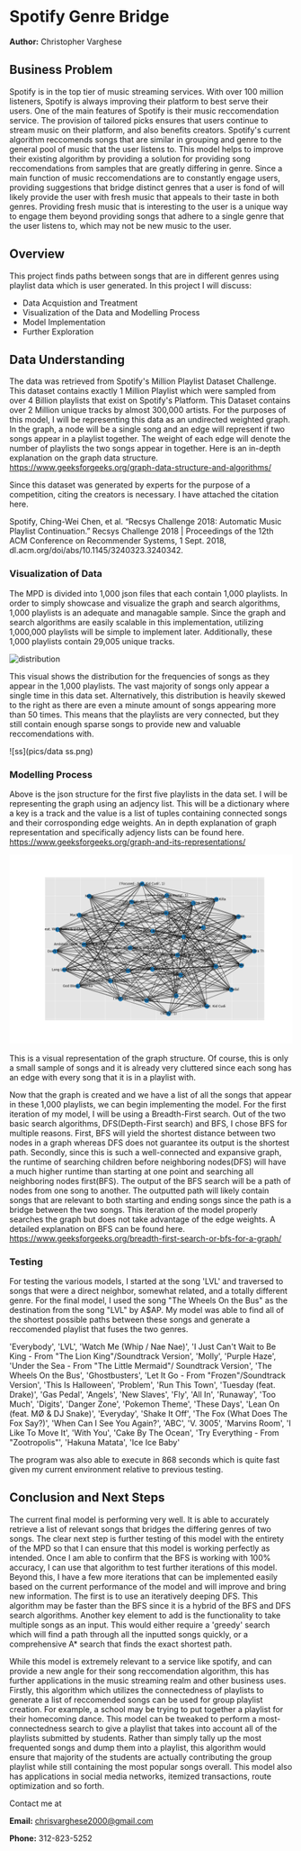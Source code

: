 # Spotify Genre Bridge
**Author:** Christopher Varghese

## Business Problem
Spotify is in the top tier of music streaming services. With over 100 million listeners, Spotify is always improving their platform to best serve their users. One of the main features of Spotify is their music reccomendation service. The provision of tailored picks ensures that users continue to stream music on their platform, and also benefits creators. Spotify's current algorithm reccomends songs that are similar in grouping and genre to the general pool of music that the user listens to. This model helps to improve their existing algorithm by providing a solution for providing song reccomendations from samples that are greatly differing in genre. Since a main function of music reccomendations are to constantly engage users, providing suggestions that bridge distinct genres that a user is fond of will likely provide the user with fresh music that appeals to their taste in both genres. Providing fresh music that is interesting to the user is a unique way to engage them beyond providing songs that adhere to a single genre that the user listens to, which may not be new music to the user. 

## Overview
This project finds paths between songs that are in different genres using playlist data which is user generated. In this project I will discuss:
- Data Acquistion and Treatment
- Visualization of the Data and Modelling Process
- Model Implementation
- Further Exploration

## Data Understanding
The data was retrieved from Spotify's Million Playlist Dataset Challenge. This dataset contains exactly 1 Million Playlist which were sampled from over 4 Billion playlists that exist on Spotify's Platform. This Dataset contains over 2 Million unique tracks by almost 300,000 artists. For the purposes of this model, I will be representing this data as an undirected weighted graph. In the graph, a node will be a single song and an edge will represent if two songs appear in a playlist together. The weight of each edge will denote the number of playlists the two songs appear in together. Here is an in-depth explanation on the graph data structure. https://www.geeksforgeeks.org/graph-data-structure-and-algorithms/

Since this dataset was generated by experts for the purpose of a competition, citing the creators is necessary. I have attached the citation here.

Spotify, Ching-Wei Chen, et al. “Recsys Challenge 2018: Automatic Music Playlist Continuation.” Recsys Challenge 2018 | Proceedings of the 12th ACM Conference on Recommender Systems, 1 Sept. 2018, dl.acm.org/doi/abs/10.1145/3240323.3240342. 

### Visualization of Data
The MPD is divided into 1,000 json files that each contain 1,000 playlists. In order to simply showcase and visualize the graph and search algorithms, 1,000 playlists is an adequate and managable sample. Since the graph and search algorithms are easily scalable in this implementation, utilizing 1,000,000 playlists will be simple to implement later. Additionally, these 1,000 playlists contain 29,005 unique tracks.

![distribution](pics/song_dist)

This visual shows the distribution for the frequencies of songs as they appear in the 1,000 playlists. The vast majority of songs only appear a single time in this data set. Alternatively, this distribution is heavily skewed to the right as there are even a minute amount of songs appearing more than 50 times. This means that the playlists are very connected, but they still contain enough sparse songs to provide new and valuable reccomendations with.

![ss](pics/data ss.png)

### Modelling Process
Above is the json structure for the first five playlists in the data set. I will be representing the graph using an adjency list. This will be a dictionary where a key is a track and the value is a list of tuples containing connected songs and their corrosponding edge weights. An in depth explanation of graph representation and specifically adjency lists can be found here. https://www.geeksforgeeks.org/graph-and-its-representations/

![graph](pics/graph.png)

This is a visual representation of the graph structure. Of course, this is only a small sample of songs and it is already very cluttered since each song has an edge with every song that it is in a playlist with.

Now that the graph is created and we have a list of all the songs that appear in these 1,000 playlists, we can begin implementing the model. For the first iteration of my model, I will be using a Breadth-First search. Out of the two basic search algorithms, DFS(Depth-First search) and BFS, I chose BFS for multiple reasons. First, BFS will yield the shortest distance between two nodes in a graph whereas DFS does not guarantee its output is the shortest path. Secondly, since this is such a well-connected and expansive graph, the runtime of searching children before neighboring nodes(DFS) will have a much higher runtime than starting at one point and searching all neighboring nodes first(BFS). The output of the BFS search will be a path of nodes from one song to another. The outputted path will likely contain songs that are relevant to both starting and ending songs since the path is a bridge between the two songs. This iteration of the model properly searches the graph but does not take advantage of the edge weights. A detailed explanation on BFS can be found here. https://www.geeksforgeeks.org/breadth-first-search-or-bfs-for-a-graph/

### Testing
For testing the various models, I started at the song 'LVL' and traversed to songs that were a direct neighbor, somewhat related, and a totally different genre. For the final model, I used the song "The Wheels On the Bus" as the destination from the song "LVL" by A$AP. My model was able to find all of the shortest possible paths between these songs and generate a reccomended playlist that fuses the two genres. 

'Everybody', 'LVL', 'Watch Me (Whip / Nae Nae)', 'I Just Can\'t Wait to Be King - From "The Lion King"/Soundtrack Version', 'Molly', 'Purple Haze', 'Under the Sea - From "The Little Mermaid"/ Soundtrack Version', 'The Wheels On the Bus', 'Ghostbusters', 'Let It Go - From "Frozen"/Soundtrack Version', 'This Is Halloween', 'Problem', 'Run This Town', 'Tuesday (feat. Drake)', 'Gas Pedal', 'Angels', 'New Slaves', 'Fly', 'All In', 'Runaway', 'Too Much', 'Digits', 'Danger Zone', 'Pokemon Theme', 'These Days', 'Lean On (feat. MØ & DJ Snake)', 'Everyday', 'Shake It Off', 'The Fox (What Does The Fox Say?)', 'When Can I See You Again?', 'ABC', 'V. 3005', 'Marvins Room', 'I Like To Move It', 'With You', 'Cake By The Ocean', 'Try Everything - From "Zootropolis"', 'Hakuna Matata', 'Ice Ice Baby'

The program was also able to execute in 868 seconds which is quite fast given my current environment relative to previous testing.


## Conclusion and Next Steps
The current final model is performing very well. It is able to accurately retrieve a list of relevant songs that bridges the differing genres of two songs. The clear next step is further testing of this model with the entirety of the MPD so that I can ensure that this model is working perfectly as intended. Once I am able to confirm that the BFS is working with 100% accuracy, I can use that algorithm to test further iterations of this model. Beyond this, I have a few more iterations that can be implemented easily based on the current performance of the model and will improve and bring new information. The first is to use an iteratively deeping DFS. This algorithm may be faster than the BFS since it is a hybrid of the BFS and DFS search algorithms. Another key element to add is the functionality to take multiple songs as an input. This would either require a 'greedy' search which will find a path through all the inputted songs quickly, or a comprehensive A* search that finds the exact shortest path.

While this model is extremely relevant to a service like spotify, and can provide a new angle for their song reccomendation algorithm, this has further applications in the music streaming realm and other business uses. Firstly, this algorithm which utilizes the connectedness of playlists to generate a list of reccomended songs can be used for group playlist creation. For example, a school may be trying to put together a playlist for their homecoming dance. This model can be tweaked to perform a most-connectedness search to give a playlist that takes into account all of the playlists submitted by students. Rather than simply tally up the most frequented songs and dump them into a playlist, this algorithm would ensure that majority of the students are actually contributing the group playlist while still containing the most popular songs overall. This model also has applications in social media networks, itemized transactions, route optimization and so forth. 

Contact me at

**Email:** chrisvarghese2000@gmail.com

**Phone:** 312-823-5252
